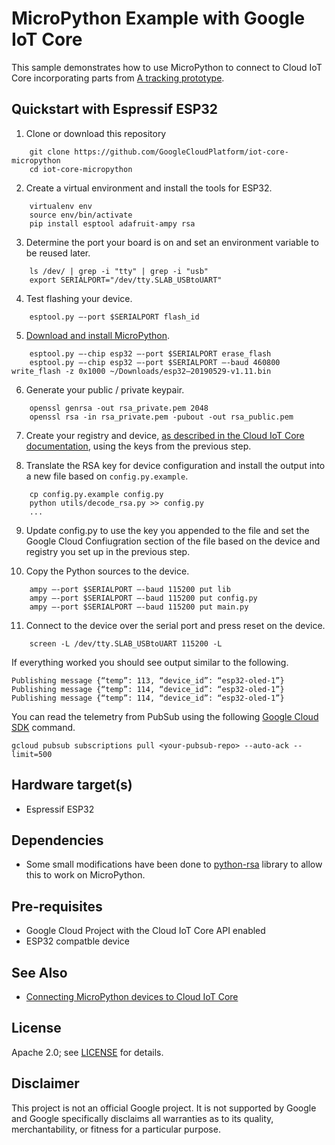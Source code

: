 MicroPython Example with Google IoT Core
============================================

This sample demonstrates how to use MicroPython to connect to Cloud IoT Core incorporating parts from [A tracking prototype](https://github.com/jbrichau/TrackingPrototype).

## Quickstart with Espressif ESP32

1. Clone or download this repository

```
    git clone https://github.com/GoogleCloudPlatform/iot-core-micropython
    cd iot-core-micropython
```

2. Create a virtual environment and install the tools for ESP32.

```
    virtualenv env
    source env/bin/activate
    pip install esptool adafruit-ampy rsa
```

3. Determine the port your board is on and set an environment variable to be reused later.

```
    ls /dev/ | grep -i "tty" | grep -i "usb"
    export SERIALPORT="/dev/tty.SLAB_USBtoUART"
```

4. Test flashing your device.

```
    esptool.py —-port $SERIALPORT flash_id
```
    
5. [Download and install MicroPython](http://micropython.org/download).

```
    esptool.py —-chip esp32 —-port $SERIALPORT erase_flash
    esptool.py —-chip esp32 —-port $SERIALPORT —-baud 460800 write_flash -z 0x1000 ~/Downloads/esp32–20190529-v1.11.bin
```

6. Generate your public / private keypair.

```
    openssl genrsa -out rsa_private.pem 2048
    openssl rsa -in rsa_private.pem -pubout -out rsa_public.pem
```
    
7. Create your registry and device, [as described in the Cloud IoT Core documentation](https://cloud.google.com/iot/docs/how-tos/devices), using the keys from the previous step.

8. Translate the RSA key for device configuration and install the output into a new file based on `config.py.example`.

```
    cp config.py.example config.py
    python utils/decode_rsa.py >> config.py
    ...
```

9. Update config.py to use the key you appended to the file and set the Google Cloud Confiugration section of the file based on the device and registry you set up in the previous step.

10. Copy the Python sources to the device.

```
    ampy —-port $SERIALPORT —-baud 115200 put lib
    ampy —-port $SERIALPORT —-baud 115200 put config.py
    ampy —-port $SERIALPORT —-baud 115200 put main.py
```

11. Connect to the device over the serial port and press reset on the device.

```
    screen -L /dev/tty.SLAB_USBtoUART 115200 -L
```

If everything worked you should see output similar to the following.

    Publishing message {“temp”: 113, “device_id”: “esp32-oled-1”}
    Publishing message {“temp”: 114, “device_id”: “esp32-oled-1”}
    Publishing message {“temp”: 114, “device_id”: “esp32-oled-1”}

You can read the telemetry from PubSub using the following [Google Cloud SDK](https://cloud.google.com/sdk) command.

    gcloud pubsub subscriptions pull <your-pubsub-repo> --auto-ack --limit=500

## Hardware target(s)
* Espressif ESP32

## Dependencies
* Some small modifications have been done to [python-rsa](https://github.com/sybrenstuvel/python-rsa) library to allow this to work on MicroPython. 

## Pre-requisites
* Google Cloud Project with the Cloud IoT Core API enabled
* ESP32 compatble device

## See Also
* [Connecting MicroPython devices to Cloud IoT Core](https://medium.com/google-cloud/connecting-micropython-devices-to-google-cloud-iot-core-3680e632681e)

## License

Apache 2.0; see [LICENSE](LICENSE) for details.

## Disclaimer

This project is not an official Google project. It is not supported by Google
and Google specifically disclaims all warranties as to its quality,
merchantability, or fitness for a particular purpose.
